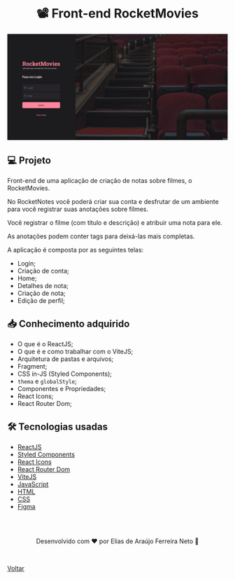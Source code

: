 <h1 align="center">📽 Front-end RocketMovies</h1>

<img src="./.github/demonstracao.gif">

<br>

## 💻 Projeto

Front-end de uma aplicação de criação de notas sobre filmes, o RocketMovies.

No RocketNotes você poderá criar sua conta e desfrutar de um ambiente para você registrar suas anotações sobre filmes.

Você registrar o filme (com título e descrição) e atribuir uma nota para ele.

As anotações podem conter tags para deixá-las mais completas.

A aplicação é composta por as seguintes telas:

- Login;
- Criação de conta;
- Home;
- Detalhes de nota;
- Criação de nota;
- Edição de perfil;

## 📥 Conhecimento adquirido

- O que é o ReactJS;
- O que é e como trabalhar com o ViteJS;
- Arquitetura de pastas e arquivos;
- Fragment;
- CSS in-JS (Styled Components);
- `thema` e `globalStyle`;
- Componentes e Propriedades;
- React Icons;
- React Router Dom;

## 🛠 Tecnologias usadas

- [ReactJS](https://pt-br.reactjs.org/)
- [Styled Components](https://styled-components.com/)
- [React Icons](https://react-icons.github.io/react-icons/)
- [React Router Dom](https://reactrouter.com/en/main)
- [ViteJS](https://vitejs.dev/)
- [JavaScript](https://developer.mozilla.org/en-US/docs/Learn/JavaScript)
- [HTML](https://developer.mozilla.org/pt-BR/docs/Learn/HTML)
- [CSS](https://developer.mozilla.org/pt-BR/docs/Web/CSS)
- [Figma](https://www.figma.com)

<br>
<br>

<p align="center"> Desenvolvido com ❤ por Elias de Araújo Ferreira Neto 👋 <p>

<br>

<a href="../README.md">Voltar</a>
